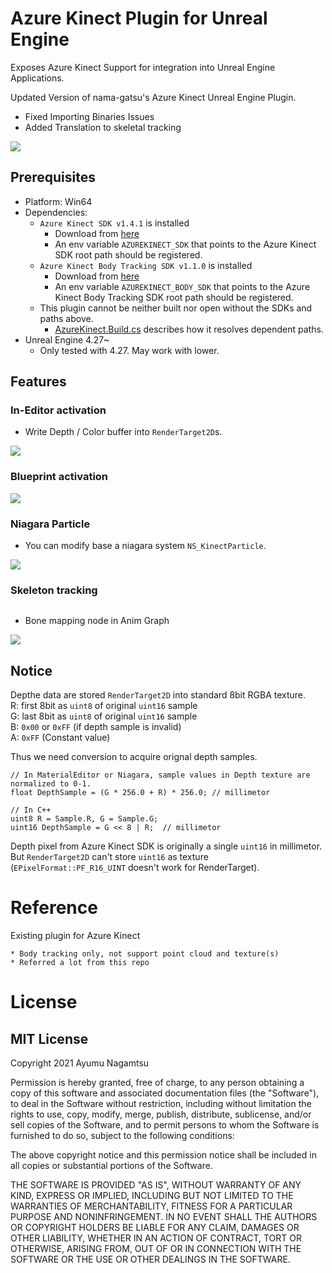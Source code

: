 # Azure Kinect Plugin for Unreal Engine

Exposes Azure Kinect Support for integration into Unreal Engine Applications.

Updated Version of nama-gatsu's Azure Kinect Unreal Engine Plugin.
 - Fixed Importing Binaries Issues
 - Added Translation to skeletal tracking

![](./Docs/Sequence%2001.gif)

## Prerequisites

* Platform: Win64
* Dependencies:
    * `Azure Kinect SDK v1.4.1` is installed
        * Download from [here](https://github.com/microsoft/Azure-Kinect-Sensor-SDK/blob/develop/docs/usage.md)
        * An env variable `AZUREKINECT_SDK` that points to the Azure Kinect SDK root path should be registered. 
    * `Azure Kinect Body Tracking SDK v1.1.0` is installed
        * Download from [here](https://docs.microsoft.com/en-us/azure/Kinect-dk/body-sdk-download)
        * An env variable `AZUREKINECT_BODY_SDK` that points to the Azure Kinect Body Tracking SDK root path should be registered. 
    * This plugin cannot be neither built nor open without the SDKs and paths above. 
        * [AzureKinect.Build.cs](https://github.com/nama-gatsuo/AzureKinectForUE/blob/master/Source/AzureKinect/AzureKinect.Build.cs) describes how it resolves dependent paths.
* Unreal Engine 4.27~
    * Only tested with 4.27. May work with lower.

## Features

### In-Editor activation

* Write Depth / Color buffer into `RenderTarget2D`s. 

![](./Docs/in-editor.gif)

### Blueprint activation

![](./Docs/bp.png)

### Niagara Particle

* You can modify base a niagara system `NS_KinectParticle`.

![](./Docs/animation.gif)


### Skeleton tracking

![]()

* Bone mapping node in Anim Graph

![](./Docs/animgraph.jpg)

## Notice

Depthe data are stored `RenderTarget2D` into standard 8bit RGBA texture.  
R: first 8bit as `uint8` of original `uint16` sample  
G: last 8bit as `uint8` of original `uint16` sample  
B: `0x00` or `0xFF` (if depth sample is invalid)  
A: `0xFF` (Constant value)

Thus we need conversion to acquire orignal depth samples.
```
// In MaterialEditor or Niagara, sample values in Depth texture are normalized to 0-1.
float DepthSample = (G * 256.0 + R) * 256.0; // millimetor
```

```
// In C++
uint8 R = Sample.R, G = Sample.G;
uint16 DepthSample = G << 8 | R;  // millimetor
```

Depth pixel from Azure Kinect SDK is originally a single `uint16` in millimetor. But `RenderTarget2D` can't store `uint16` as texture (`EPixelFormat::PF_R16_UINT` doesn't work for RenderTarget). 


# Reference

Existing plugin for Azure Kinect

    * Body tracking only, not support point cloud and texture(s)
    * Referred a lot from this repo

# License
## MIT License
Copyright 2021 Ayumu Nagamtsu

Permission is hereby granted, free of charge, to any person obtaining a copy of this software and associated documentation files (the "Software"), to deal in the Software without restriction, including without limitation the rights to use, copy, modify, merge, publish, distribute, sublicense, and/or sell copies of the Software, and to permit persons to whom the Software is furnished to do so, subject to the following conditions:

The above copyright notice and this permission notice shall be included in all copies or substantial portions of the Software.

THE SOFTWARE IS PROVIDED "AS IS", WITHOUT WARRANTY OF ANY KIND, EXPRESS OR IMPLIED, INCLUDING BUT NOT LIMITED TO THE WARRANTIES OF MERCHANTABILITY, FITNESS FOR A PARTICULAR PURPOSE AND NONINFRINGEMENT. IN NO EVENT SHALL THE AUTHORS OR COPYRIGHT HOLDERS BE LIABLE FOR ANY CLAIM, DAMAGES OR OTHER LIABILITY, WHETHER IN AN ACTION OF CONTRACT, TORT OR OTHERWISE, ARISING FROM, OUT OF OR IN CONNECTION WITH THE SOFTWARE OR THE USE OR OTHER DEALINGS IN THE SOFTWARE.